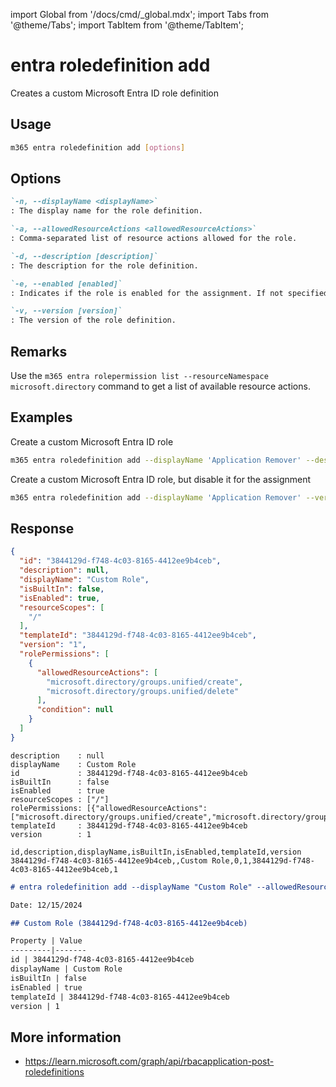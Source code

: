 <!-- DISCLAIMER: All secrets, passwords, and sensitive values in this document are examples only and not real credentials. -->
import Global from '/docs/cmd/_global.mdx';
import Tabs from '@theme/Tabs';
import TabItem from '@theme/TabItem';

# entra roledefinition add

Creates a custom Microsoft Entra ID role definition

## Usage

```sh
m365 entra roledefinition add [options]
```

## Options

```md definition-list
`-n, --displayName <displayName>`
: The display name for the role definition.

`-a, --allowedResourceActions <allowedResourceActions>`	
: Comma-separated list of resource actions allowed for the role.

`-d, --description [description]`
: The description for the role definition.

`-e, --enabled [enabled]`
: Indicates if the role is enabled for the assignment. If not specified, the role is enabled by default.

`-v, --version [version]`
: The version of the role definition.
```

<Global />

## Remarks

Use the `m365 entra rolepermission list --resourceNamespace microsoft.directory` command to get a list of available resource actions.

## Examples

Create a custom Microsoft Entra ID role

```sh
m365 entra roledefinition add --displayName 'Application Remover' --description 'Allows to remove any Entra ID application' --allowedResourceActions 'microsoft.directory/applications/delete'
```

Create a custom Microsoft Entra ID role, but disable it for the assignment

```sh
m365 entra roledefinition add --displayName 'Application Remover' --version '1.0' --enabled false --allowedResourceActions 'microsoft.directory/applications/delete,microsoft.directory/applications/owners/update'
```

## Response

<Tabs>
  <TabItem value="JSON">

  ```json
  {
    "id": "3844129d-f748-4c03-8165-4412ee9b4ceb",
    "description": null,
    "displayName": "Custom Role",
    "isBuiltIn": false,
    "isEnabled": true,
    "resourceScopes": [
      "/"
    ],
    "templateId": "3844129d-f748-4c03-8165-4412ee9b4ceb",
    "version": "1",
    "rolePermissions": [
      {
        "allowedResourceActions": [
          "microsoft.directory/groups.unified/create",
          "microsoft.directory/groups.unified/delete"
        ],
        "condition": null
      }
    ]
  }
  ```

  </TabItem>
  <TabItem value="Text">

  ```text
  description    : null
  displayName    : Custom Role
  id             : 3844129d-f748-4c03-8165-4412ee9b4ceb
  isBuiltIn      : false
  isEnabled      : true
  resourceScopes : ["/"]
  rolePermissions: [{"allowedResourceActions":["microsoft.directory/groups.unified/create","microsoft.directory/groups.unified/delete"],"condition":null}]
  templateId     : 3844129d-f748-4c03-8165-4412ee9b4ceb
  version        : 1
  ```

  </TabItem>
  <TabItem value="CSV">

  ```csv
  id,description,displayName,isBuiltIn,isEnabled,templateId,version
  3844129d-f748-4c03-8165-4412ee9b4ceb,,Custom Role,0,1,3844129d-f748-4c03-8165-4412ee9b4ceb,1
  ```

  </TabItem>
  <TabItem value="Markdown">

  ```md
  # entra roledefinition add --displayName "Custom Role" --allowedResourceActions "microsoft.directory/groups.unified/create,microsoft.directory/groups.unified/delete" --version 1

  Date: 12/15/2024

  ## Custom Role (3844129d-f748-4c03-8165-4412ee9b4ceb)

  Property | Value
  ---------|-------
  id | 3844129d-f748-4c03-8165-4412ee9b4ceb
  displayName | Custom Role
  isBuiltIn | false
  isEnabled | true
  templateId | 3844129d-f748-4c03-8165-4412ee9b4ceb
  version | 1
  ```

  </TabItem>
</Tabs>

## More information

- https://learn.microsoft.com/graph/api/rbacapplication-post-roledefinitions
